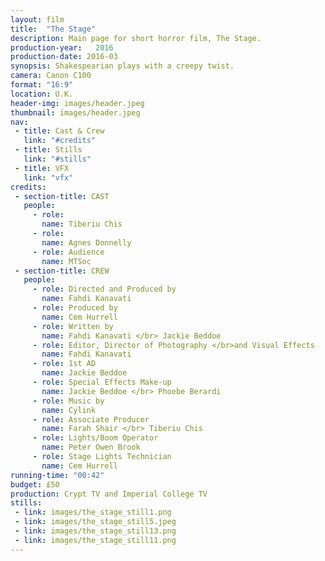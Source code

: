 ```yaml
---
layout: film
title:  "The Stage"
description: Main page for short horror film, The Stage.
production-year:   2016
production-date: 2016-03
synopsis: Shakespearian plays with a creepy twist.
camera: Canon C100
format: "16:9"
location: U.K.
header-img: images/header.jpeg
thumbnail: images/header.jpeg
nav:
 - title: Cast & Crew
   link: "#credits"
 - title: Stills
   link: "#stills"
 - title: VFX
   link: "vfx"
credits:
 - section-title: CAST
   people: 
     - role:
       name: Tiberiu Chis
     - role:
       name: Agnes Donnelly
     - role: Audience
       name: MTSoc
 - section-title: CREW
   people: 
     - role: Directed and Produced by
       name: Fahdi Kanavati
     - role: Produced by
       name: Cem Hurrell
     - role: Written by
       name: Fahdi Kanavati </br> Jackie Beddoe
     - role: Editor, Director of Photography </br>and Visual Effects
       name: Fahdi Kanavati
     - role: 1st AD
       name: Jackie Beddoe
     - role: Special Effects Make-up
       name: Jackie Beddoe </br> Phoebe Berardi
     - role: Music by
       name: Cylink
     - role: Associate Producer
       name: Farah Shair </br> Tiberiu Chis
     - role: Lights/Boom Operator
       name: Peter Owen Brook
     - role: Stage Lights Technician
       name: Cem Hurrell
running-time: "00:42"
budget: £50
production: Crypt TV and Imperial College TV
stills:
 - link: images/the_stage_still1.png
 - link: images/the_stage_still5.jpeg
 - link: images/the_stage_still13.png
 - link: images/the_stage_still11.png
---
```

